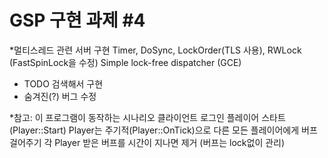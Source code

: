 # GSP 구현 과제 #4

*멀티스레드 관련 서버 구현
Timer, DoSync, LockOrder(TLS 사용), RWLock (FastSpinLock을 수정)
Simple lock-free dispatcher (GCE)
  - TODO 검색해서 구현
  - 숨겨진(?) 버그 수정

*참고: 이 프로그램이 동작하는 시나리오
클라이언트 로그인 
플레이어 스타트 (Player::Start) 
Player는 주기적(Player::OnTick)으로 다른 모든 플레이어에게 버프 걸어주기 
각 Player 받은 버프를 시간이 지나면 제거 (버프는 lock없이 관리)



